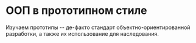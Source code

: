 # ООП в прототипном стиле

Изучаем прототипы -- де-факто стандарт объектно-ориентированной разработки, а также их использование для наследования.